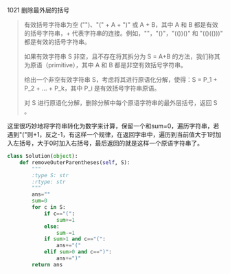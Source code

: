 1021 删除最外层的括号

> 有效括号字符串为空 ("")、"(" + A + ")" 或 A + B，其中 A 和 B 都是有效的括号字符串，+ 代表字符串的连接。例如，""，"()"，"(())()" 和 "(()(()))" 都是有效的括号字符串。
>
> 如果有效字符串 S 非空，且不存在将其拆分为 S = A+B 的方法，我们称其为原语（primitive），其中 A 和 B 都是非空有效括号字符串。
>
> 给出一个非空有效字符串 S，考虑将其进行原语化分解，使得：S = P_1 + P_2 + ... + P_k，其中 P_i 是有效括号字符串原语。
>
> 对 S 进行原语化分解，删除分解中每个原语字符串的最外层括号，返回 S 。
>

这里很巧妙地将字符串转化为数字来计算，保留一个和sum=0，遍历字符串，若遇到"("则+1，反之-1，有这样一个规律，在返回字串中，遍历到当前值大于1时加入左括号，大于0时加入右括号，最后返回的就是这样一个原语字符串了。

```python
class Solution(object):
    def removeOuterParentheses(self, S):
        """
        :type S: str
        :rtype: str
        """
        ans=""
        sum=0
        for c in S:
            if c=="(":
                sum+=1
            else:
                sum-=1
            if sum>1 and c=="(":
                ans+="("
            elif sum>0 and c==")":
                ans+=")"
        return ans
```

